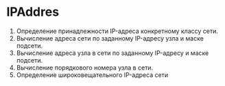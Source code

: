 # IPAddres
1. Определение принадлежности IP-адреса конкретному классу сети. 
2. Вычисление адреса сети по заданному IP-адресу узла и маске подсети. 
3. Вычисление адреса узла в сети по заданному IP-адресу и маске подсети. 
4. Вычисление порядкового номера узла в сети. 
5. Определение широковещательного IP-адреса сети
